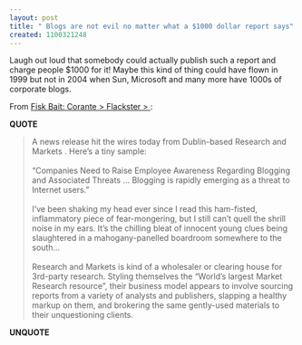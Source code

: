 ```yaml
---
layout: post
title: " Blogs are not evil no matter what a $1000 dollar report says"
created: 1100321248
---
```

<p>
Laugh out loud that somebody could actually publish such a report and charge people $1000 for it! Maybe this kind of thing could have flown in 1999 but not in 2004 when Sun, Microsoft and many more have 1000s of corporate blogs.
</p><p>
From <a href="http://www.corante.com/flackster/archives/2004/11/11/fisk_bait.php">Fisk Bait: Corante &gt; Flackster &gt; </a>:
</p><p>
<strong>QUOTE</strong>
</p><blockquote>
A news release hit the wires today from Dublin-based Research and Markets . Here&#8217;s a tiny sample:
<br />
<br />&#8220;Companies Need to Raise Employee Awareness Regarding Blogging and Associated Threats &#8230; Blogging is rapidly emerging as a threat to Internet users.&#8221;
<br />
<br />I&#8217;ve been shaking my head ever since I read this ham-fisted, inflammatory piece of fear-mongering, but I still can&#8217;t quell the shrill noise in my ears. It&#8217;s the chilling bleat of innocent young clues being slaughtered in a mahogany-panelled boardroom somewhere to the south...
<br />
<br />Research and Markets is kind of a wholesaler or clearing house for 3rd-party research. Styling themselves the &#8220;World&#8217;s largest Market Research resource&#8221;, their business model appears to involve sourcing reports from a variety of analysts and publishers, slapping a healthy markup on them, and brokering the same gently-used materials to their unquestioning clients.
</blockquote><p>
<strong>UNQUOTE</strong>
</p>

